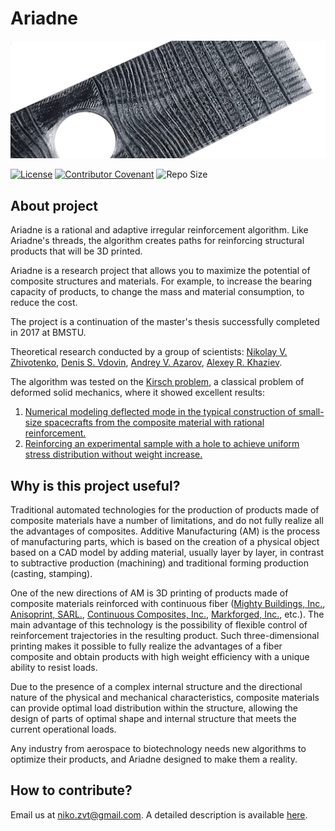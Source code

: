 # Ariadne

![image info](./Images/Ariadne-Plate.png)

[![License](https://img.shields.io/github/license/niko-zvt/Ariadne?label=License)](LICENSE)
[![Contributor Covenant](https://img.shields.io/badge/Contributor%20Covenant-2.1-4baaaa.svg)](CODE_OF_CONDUCT.md)
![Repo Size](https://img.shields.io/github/repo-size/niko-zvt/Ariadne?label=Repo%20Size)

## About project
Ariadne is a rational and adaptive irregular reinforcement algorithm. Like Ariadne's threads, the algorithm creates paths for reinforcing structural products that will be 3D printed.

Ariadne is a research project that allows you to maximize the potential of composite structures and materials. For example, to increase the bearing capacity of products, to change the mass and material consumption, to reduce the cost.

The project is a continuation of the master's thesis successfully completed in 2017 at BMSTU.

Theoretical research conducted by a group of scientists:
[Nikolay V. Zhivotenko](https://www.researchgate.net/profile/Nikolay-Zhivotenko), [Denis S. Vdovin](https://www.researchgate.net/profile/Denis-Vdovin), [Andrey V. Azarov](https://www.researchgate.net/profile/Andrey-Azarov-2), [Alexey R. Khaziev](https://www.researchgate.net/profile/Aleksey-Khaziev).

The algorithm was tested on the [Kirsch problem](https://en.wikipedia.org/wiki/Kirsch_equations), a classical problem of deformed solid mechanics, where it showed excellent results:

1. [Numerical modeling deflected mode in the typical construction of small-size spacecrafts from the composite material with rational reinforcement.](https://www.researchgate.net/publication/326902804_Numerical_modeling_deflected_mode_in_the_typical_construction_of_small-size_spacecrafts_from_the_composite_material_with_rational_reinforcement)
2. [Reinforcing an experimental sample with a hole to achieve uniform stress distribution without weight increase.](https://anisoprint.com/cases/reinforcing-composite-parts-with-holes/)

## Why is this project useful?

Traditional automated technologies for the production of products made of composite materials have a number of limitations, and do not fully realize all the advantages of composites. Additive Manufacturing (AM) is the process of manufacturing parts, which is based on the creation of a physical object based on a CAD model by adding material, usually layer by layer, in contrast to subtractive production (machining) and traditional forming production (casting, stamping).

One of the new directions of AM is 3D printing of products made of composite materials reinforced with continuous fiber ([Mighty Buildings, Inc.](https://www.mightybuildings.com/), [Anisoprint, SARL.](https://anisoprint.com/), [Continuous Composites, Inc.](https://www.continuouscomposites.com/), [Markforged, Inc.](https://markforged.com/), etc.). 
The main advantage of this technology is the possibility of flexible control of reinforcement trajectories in the resulting product. Such three-dimensional printing makes it possible to fully realize the advantages of a fiber composite and obtain products with high weight efficiency with a unique ability to resist loads.

Due to the presence of a complex internal structure and the directional nature of the physical and mechanical characteristics, composite materials can provide optimal load distribution within the structure, allowing the design of parts of optimal shape and internal structure that meets the current operational loads.

Any industry from aerospace to biotechnology needs new algorithms to optimize their products, and Ariadne designed to make them a reality.

## How to contribute?
Email us at [niko.zvt@gmail.com](niko.zvt@gmail.com). A detailed description is available [here](CONTRIBUTING.md).
